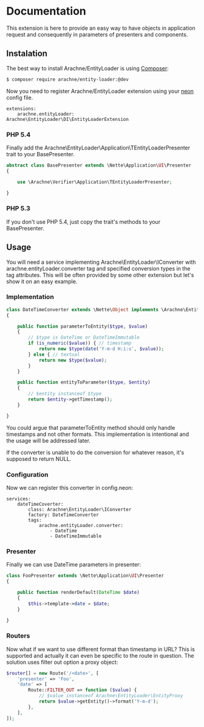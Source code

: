 Documentation
=============

This extension is here to provide an easy way to have objects in application request and consequently in parameters of presenters and components.


Instalation
-----------

The best way to install Arachne/EntityLoader is using [Composer](http://getcomposer.org/):

```sh
$ composer require arachne/entity-loader:@dev
```

Now you need to register Arachne/EntityLoader extension using your [neon](http://ne-on.org/) config file.

```
extensions:
	arachne.entityLoader: Arachne\EntityLoader\DI\EntityLoaderExtension
```

### PHP 5.4

Finally add the Arachne\EntityLoader\Application\TEntityLoaderPresenter trait to your BasePresenter.

```php
abstract class BasePresenter extends \Nette\Application\UI\Presenter
{

	use \Arachne\Verifier\Application\TEntityLoaderPresenter;

}
```

### PHP 5.3

If you don't use PHP 5.4, just copy the trait's methods to your BasePresenter.


Usage
-----

You will need a service implementing Arachne\EntityLoader\IConverter with arachne.entityLoader.converter tag and specified conversion types in the tag attributes. This will be often provided by some other extension but let's show it on an easy example.

### Implementation

```php
class DateTimeConverter extends \Nette\Object implements \Arachne\EntityLoader\IConverter
{

	public function parameterToEntity($type, $value)
	{
		// $type is DateTime or DateTimeImmutable
		if (is_numeric($value)) { // timestamp
			return new $type(date('Y-m-d H:i:s', $value));
		} else { // textual
			return new $type($value);
		}
	}

	public function entityToParameter($type, $entity)
	{
		// $entity instanceof $type
		return $entity->getTimestamp();
	}

}
```

You could argue that parameterToEntity method should only handle timestamps and not other formats. This implementation is intentional and the usage will be addressed later.

If the converter is unable to do the conversion for whatever reason, it's supposed to return NULL.


### Configuration

Now we can register this converter in config.neon:

```
services:
	dateTimeCoverter:
		class: Arachne\EntityLoader\IConverter
		factory: DateTimeConverter
		tags:
			arachne.entityLoader.converter:
				- DateTime
                - DateTimeImmutable
```

### Presenter

Finally we can use DateTime parameters in presenter:

```php
class FooPresenter extends \Nette\Application\UI\Presenter
{

	public function renderDefault(DateTime $date)
	{
		$this->template->date = $date;
	}

}
```

### Routers

Now what if we want to use different format than timestamp in URL? This is supported and actually it can even be specific to the route in question. The solution uses filter out option a proxy object:

```php
$router[] = new Route('/<date>', [
	'presenter' => 'Foo',
	'date' => [
		Route::FILTER_OUT => function ($value) {
			// $value instanceof Arachne\EntityLoader\EntityProxy
			return $value->getEntity()->format('Y-m-d');
		},
	],
]);
```
